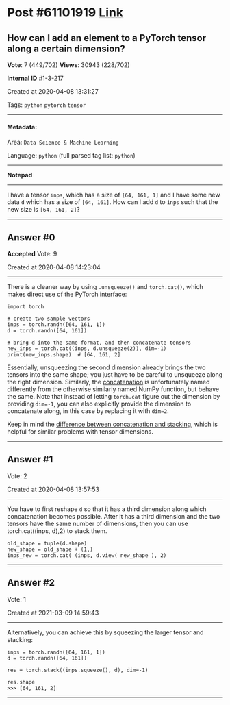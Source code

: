 
# Post \#61101919 [Link](https://stackoverflow.com/questions/61101919/)

## How can I add an element to a PyTorch tensor along a certain dimension?

**Vote**: 7 (449/702) **Views**: 30943 (228/702) 

**Internal ID** \#1-3-217

Created at 2020-04-08 13:31:27

Tags: `python` `pytorch` `tensor`

----------

#### Metadata:

Area: `Data Science & Machine Learning`

Language: `python` (full parsed tag list: `python`)

----------

**Notepad**


----------

I have a tensor `inps`, which has a size of `[64, 161, 1]` and I have some new data `d` which has a size of `[64, 161]`. How can I add `d` to `inps` such that the new size is `[64, 161, 2]`?


----------
        
## Answer \#0

**Accepted** Vote: 9

Created at 2020-04-08 14:23:04

------------

There is a cleaner way by using `.unsqueeze()` and `torch.cat()`, which makes direct use of the PyTorch interface:

```
import torch

# create two sample vectors
inps = torch.randn([64, 161, 1])
d = torch.randn([64, 161])

# bring d into the same format, and then concatenate tensors
new_inps = torch.cat((inps, d.unsqueeze(2)), dim=-1)
print(new_inps.shape)  # [64, 161, 2]
```


Essentially, unsqueezing the second dimension already brings the two tensors into the same shape; you just have to be careful to unsqueeze along the right dimension.
Similarly, the [concatenation](https://pytorch.org/docs/stable/torch.html#torch.cat) is unfortunately named differently from the otherwise similarly named NumPy function, but behave the same. Note that instead of letting `torch.cat` figure out the dimension by providing `dim=-1`, you can also explicitly provide the dimension to concatenate along, in this case by replacing it with `dim=2`.

Keep in mind the [difference between concatenation and stacking](https://stackoverflow.com/questions/54307225/whats-the-difference-between-torch-stack-and-torch-cat-functions), which is helpful for similar problems with tensor dimensions.


------------
    
    
## Answer \#1

 Vote: 2

Created at 2020-04-08 13:57:53

------------

You have to first reshape `d` so that it has a third dimension along which concatenation becomes possible. After it has a third dimension and the two tensors have the same number of dimensions, then you can use torch.cat((inps, d),2) to stack them.

```
old_shape = tuple(d.shape)
new_shape = old_shape + (1,)
inps_new = torch.cat( (inps, d.view( new_shape ), 2)
```



------------
    
    
## Answer \#2

 Vote: 1

Created at 2021-03-09 14:59:43

------------

Alternatively, you can achieve this by squeezing the larger tensor and stacking:
```
inps = torch.randn([64, 161, 1])
d = torch.randn([64, 161])

res = torch.stack((inps.squeeze(), d), dim=-1)

res.shape
>>> [64, 161, 2]
```



------------
    
    